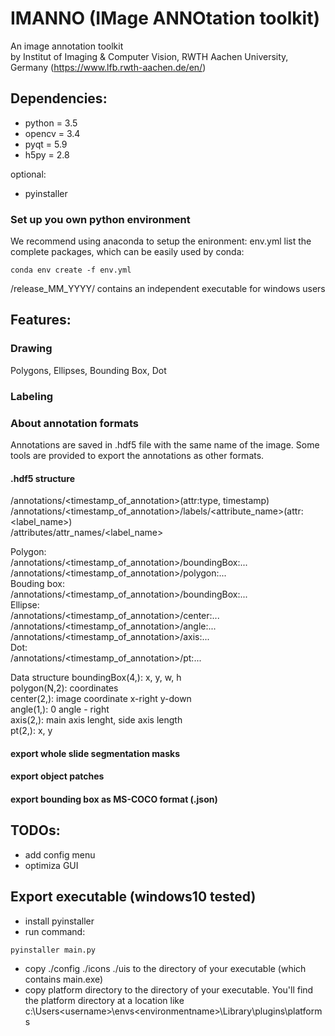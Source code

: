 # IMANNO (IMage ANNOtation toolkit)
An image annotation toolkit   
by Institut of Imaging & Computer Vision, RWTH Aachen University, Germany
(https://www.lfb.rwth-aachen.de/en/)

## Dependencies:

- python = 3.5
- opencv = 3.4 
- pyqt = 5.9
- h5py = 2.8

optional:
- pyinstaller

### Set up you own python environment
We recommend using anaconda to setup the enironment:
env.yml list the complete packages, which can be easily used by conda: 
```
conda env create -f env.yml
```

/release_MM_YYYY/ contains an independent executable for windows users

## Features:

### Drawing
Polygons, Ellipses, Bounding Box, Dot

### Labeling

### About annotation formats

Annotations are saved in .hdf5 file with the same name of the image. Some tools are provided to export the annotations as other formats.

#### .hdf5 structure
/annotations/<timestamp_of_annotation>(attr:type, timestamp)  
/annotations/<timestamp_of_annotation>/labels/<attribute_name>(attr: <label_name>)   
/attributes/attr_names/<label_name>

Polygon:  
    /annotations/<timestamp_of_annotation>/boundingBox:...   
    /annotations/<timestamp_of_annotation>/polygon:...  
Bouding box:  
    /annotations/<timestamp_of_annotation>/boundingBox:...   
Ellipse:  
    /annotations/<timestamp_of_annotation>/center:...   
    /annotations/<timestamp_of_annotation>/angle:...   
    /annotations/<timestamp_of_annotation>/axis:...   
Dot:  
    /annotations/<timestamp_of_annotation>/pt:...  

Data structure
    boundingBox(4,): x, y, w, h  
    polygon(N,2): coordinates  
    center(2,): image coordinate x-right y-down  
    angle(1,): 0 angle - right  
    axis(2,): main axis lenght, side axis length  
    pt(2,): x, y  

#### export whole slide segmentation masks
#### export object patches
#### export bounding box as MS-COCO format (.json)

## TODOs:

- add config menu
- optimiza GUI

## Export executable (windows10 tested)

- install pyinstaller
- run command: 
```
pyinstaller main.py
```
- copy ./config ./icons ./uis to the directory of your executable (which contains main.exe)
- copy platform directory to the directory of your executable. You'll find the platform directory at a location like c:\Users\<username>\envs\<environmentname>\Library\plugins\platforms